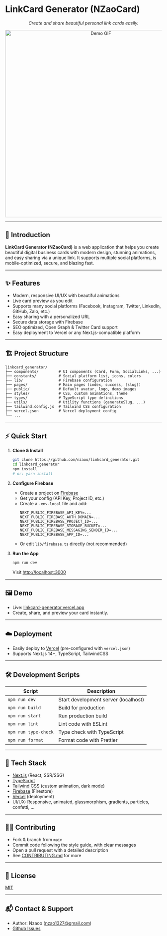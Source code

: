 # LinkCard Generator (NZaoCard)

<p align="center">
  <i>Create and share beautiful personal link cards easily.</i>
</p>

<p align="center">
  <img src="public/demo.gif" alt="Demo GIF" width="600" />
</p>

---

## 🚀 Introduction

**LinkCard Generator (NZaoCard)** is a web application that helps you create beautiful digital business cards with modern design, stunning animations, and easy sharing via a unique link. It supports multiple social platforms, is mobile-optimized, secure, and blazing fast.

---

## ✨ Features

- Modern, responsive UI/UX with beautiful animations
- Live card preview as you edit
- Supports many social platforms (Facebook, Instagram, Twitter, LinkedIn, GitHub, Zalo, etc.)
- Easy sharing with a personalized URL
- Secure data storage with Firebase
- SEO optimized, Open Graph & Twitter Card support
- Easy deployment to Vercel or any Next.js-compatible platform

---

## 🏗️ Project Structure

```
linkcard_generator/
├── components/         # UI components (Card, Form, SocialLinks, ...)
├── constants/          # Social platform list, icons, colors
├── lib/                # Firebase configuration
├── pages/              # Main pages (index, success, [slug])
├── public/             # Default avatar, logo, demo images
├── styles/             # CSS, custom animations, theme
├── types/              # TypeScript type definitions
├── utils/              # Utility functions (generateSlug, ...)
├── tailwind.config.js  # Tailwind CSS configuration
├── vercel.json         # Vercel deployment config
└── ...
```

---

## ⚡ Quick Start

1. **Clone & Install**

   ```bash
   git clone https://github.com/nzaoo/linkcard_generator.git
   cd linkcard_generator
   npm install
   # or: yarn install
   ```

2. **Configure Firebase**
   - Create a project on [Firebase](https://console.firebase.google.com/)
   - Get your config (API Key, Project ID, etc.)
   - Create a `.env.local` file and add:
     ```
     NEXT_PUBLIC_FIREBASE_API_KEY=...
     NEXT_PUBLIC_FIREBASE_AUTH_DOMAIN=...
     NEXT_PUBLIC_FIREBASE_PROJECT_ID=...
     NEXT_PUBLIC_FIREBASE_STORAGE_BUCKET=...
     NEXT_PUBLIC_FIREBASE_MESSAGING_SENDER_ID=...
     NEXT_PUBLIC_FIREBASE_APP_ID=...
     ```
   - Or edit `lib/firebase.ts` directly (not recommended)

3. **Run the App**
   ```bash
   npm run dev
   ```
   Visit [http://localhost:3000](http://localhost:3000)

---

## 🖼️ Demo

- Live: [linkcard-generator.vercel.app](https://linkcard-generator.vercel.app)
- Create, share, and preview your card instantly.

---

## ☁️ Deployment

- Easily deploy to [Vercel](https://vercel.com/) (pre-configured with `vercel.json`)
- Supports Next.js 14+, TypeScript, TailwindCSS

---

## 🛠️ Development Scripts

| Script               | Description                          |
| -------------------- | ------------------------------------ |
| `npm run dev`        | Start development server (localhost) |
| `npm run build`      | Build for production                 |
| `npm run start`      | Run production build                 |
| `npm run lint`       | Lint code with ESLint                |
| `npm run type-check` | Type check with TypeScript           |
| `npm run format`     | Format code with Prettier            |

---

## 🧩 Tech Stack

- [Next.js](https://nextjs.org/) (React, SSR/SSG)
- [TypeScript](https://www.typescriptlang.org/)
- [Tailwind CSS](https://tailwindcss.com/) (custom animation, dark mode)
- [Firebase](https://firebase.google.com/) (Firestore)
- [Vercel](https://vercel.com/) (deployment)
- UI/UX: Responsive, animated, glassmorphism, gradients, particles, confetti, ...

---

## 🧑‍💻 Contributing

- Fork & branch from `main`
- Commit code following the style guide, with clear messages
- Open a pull request with a detailed description
- See [CONTRIBUTING.md](CONTRIBUTING.md) for more

---

## 📄 License

[MIT](LICENSE)

---

## 📬 Contact & Support

- Author: Nzaoo (nzao1327@gmail.com)
- [Github Issues](https://github.com/nzaoo/linkcard_generator/issues)

